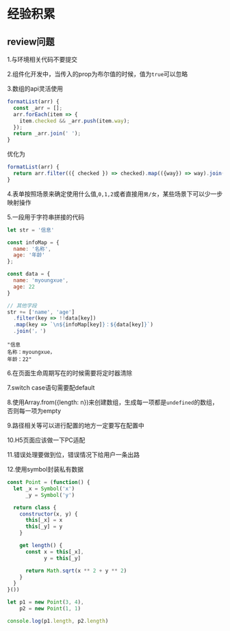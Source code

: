 # 经验积累

## review问题

1.与环境相关代码不要提交

2.组件化开发中，当传入的prop为布尔值的时候，值为`true`可以忽略

3.数组的api灵活使用

```js
formatList(arr) {
  const _arr = [];
  arr.forEach(item => {
    item.checked && _arr.push(item.way);
  });
  return _arr.join(' ');
}
```

优化为

```js
formatList(arr) {
  return arr.filter(({ checked }) => checked).map(({way}) => way).join(' ');
}
```

4.表单按照场景来确定使用什么值,`0,1,2`或者直接用`男/女`，某些场景下可以少一步映射操作

5.一段用于字符串拼接的代码

```js
let str = '信息'

const infoMap = {
  name: '名称',
  age: '年龄'
};

const data = {
  name: 'myoungxue',
  age: 22
}

// 其他字段
str += ['name', 'age']
  .filter(key => !!data[key])
  .map(key => `\n${infoMap[key]}：${data[key]}`)
  .join('，')
```

```console
"信息
名称：myoungxue，
年龄：22"
```

6.在页面生命周期写在的时候需要将定时器清除

7.switch case语句需要配default

8.使用Array.from({length: n})来创建数组，生成每一项都是`undefined`的数组，否则每一项为empty

9.路径相关等可以进行配置的地方一定要写在配置中

10.H5页面应该做一下PC适配

11.错误处理要做到位，错误情况下给用户一条出路

12.使用symbol封装私有数据

```js
const Point = (function() {
  let _x = Symbol('x')
      _y = Symbol('y')

  return class {
    constructor(x, y) {
      this[_x] = x
      this[_y] = y
    }

    get length() {
      const x = this[_x],
            y = this[_y]

      return Math.sqrt(x ** 2 + y ** 2)
    }
  }
}())

let p1 = new Point(3, 4),
    p2 = new Point(1, 1)

console.log(p1.length, p2.length)
```

